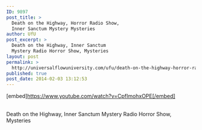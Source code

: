 ```yaml
---
ID: 9897
post_title: >
  Death on the Highway, Horror Radio Show,
  Inner Sanctum Mystery Mysteries
author: UfU
post_excerpt: >
  Death on the Highway, Inner Sanctum
  Mystery Radio Horror Show, Mysteries
layout: post
permalink: >
  http://universalflowuniversity.com/ufu/death-on-the-highway-horror-radio-show-inner-sanctum-mystery-mysteries/
published: true
post_date: 2014-02-03 13:12:53
---
```

[embed]https://www.youtube.com/watch?v=CpfImohxOPE[/embed]</br></br>
<p>Death on the Highway, Inner Sanctum Mystery Radio Horror Show, Mysteries </p>